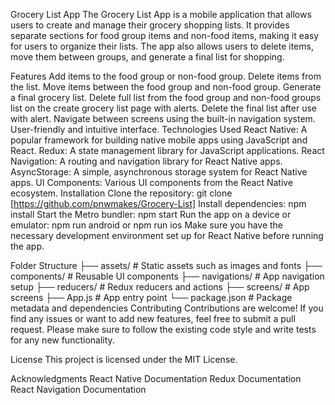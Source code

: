 Grocery List App
The Grocery List App is a mobile application that allows users to create and manage their grocery shopping lists. It provides separate sections for food group items and non-food items, making it easy for users to organize their lists. The app also allows users to delete items, move them between groups, and generate a final list for shopping.

Features
Add items to the food group or non-food group.
Delete items from the list.
Move items between the food group and non-food group.
Generate a final grocery list.
Delete full list from the food group and non-food groups list on the create grocery list page with alerts.
Delete the final list after use with alert.
Navigate between screens using the built-in navigation system.
User-friendly and intuitive interface.
Technologies Used
React Native: A popular framework for building native mobile apps using JavaScript and React.
Redux: A state management library for JavaScript applications.
React Navigation: A routing and navigation library for React Native apps.
AsyncStorage: A simple, asynchronous storage system for React Native apps.
UI Components: Various UI components from the React Native ecosystem.
Installation
Clone the repository: git clone [https://github.com/pnwmakes/Grocery-List]
Install dependencies: npm install
Start the Metro bundler: npm start
Run the app on a device or emulator: npm run android or npm run ios
Make sure you have the necessary development environment set up for React Native before running the app.

Folder Structure
├── assets/ # Static assets such as images and fonts
├── components/ # Reusable UI components
├── navigations/ # App navigation setup
├── reducers/ # Redux reducers and actions
├── screens/ # App screens
├── App.js # App entry point
└── package.json # Package metadata and dependencies
Contributing
Contributions are welcome! If you find any issues or want to add new features, feel free to submit a pull request. Please make sure to follow the existing code style and write tests for any new functionality.

License
This project is licensed under the MIT License.

Acknowledgments
React Native Documentation
Redux Documentation
React Navigation Documentation
